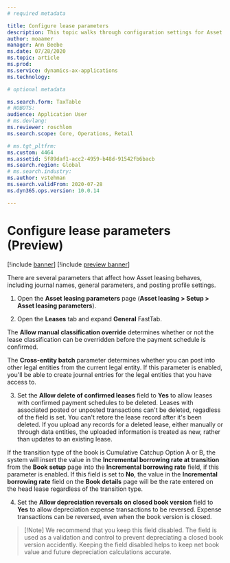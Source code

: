 ```yaml
---
# required metadata

title: Configure lease parameters
description: This topic walks through configuration settings for Asset leasing, such as security information and accounting settings.
author: moaamer
manager: Ann Beebe
ms.date: 07/28/2020
ms.topic: article
ms.prod: 
ms.service: dynamics-ax-applications
ms.technology: 

# optional metadata

ms.search.form: TaxTable
# ROBOTS: 
audience: Application User
# ms.devlang: 
ms.reviewer: roschlom
ms.search.scope: Core, Operations, Retail

# ms.tgt_pltfrm: 
ms.custom: 4464
ms.assetid: 5f89daf1-acc2-4959-b48d-91542fb6bacb
ms.search.region: Global
# ms.search.industry: 
ms.author: vstehman
ms.search.validFrom: 2020-07-28
ms.dyn365.ops.version: 10.0.14

---
```


# Configure lease parameters (Preview)

[!include [banner](../includes/banner.md)]
[!include [preview banner](../includes/preview-banner.md)]

There are several parameters that affect how Asset leasing behaves, including journal names, general parameters, and posting profile settings.

1.	Open the **Asset leasing parameters** page (**Asset leasing > Setup > Asset leasing parameters**).

2.	Open the **Leases** tab and expand **General** FastTab. 

   The **Allow manual classification override** determines whether or not the lease classification can be overridden before the payment schedule is confirmed.

   The **Cross-entity batch** parameter determines whether you can post into other legal entities from the current legal entity. If this parameter is enabled, you'll be able to create journal entries for the legal entities that you have access to.

3.	Set the **Allow delete of confirmed leases** field to **Yes** to allow leases with confirmed payment schedules to be deleted. Leases with associated posted or unposted transactions can't be deleted, regadless of the field is set. You can't retore the lease record after it's been deleted. If you upload any records for a deleted lease, either manually or through data entities, the uploaded information is treated as new, rather than updates to an existing lease.

   If the transition type of the book is Cumulative Catchup Option A or B, the system will insert the value in the **Incremental borrowing rate at transition** from the **Book setup** page into the **Incremental borrowing rate** field, if this parameter is enabled. If this field is set to **No**, the value in the **Incremental borrowing rate** field on the **Book details** page will be the rate entered on the head lease regardless of the transition type.

4.	Set the **Allow depreciation reversals on closed book version** field to **Yes** to allow depreciation expense transactions to be reversed. Expense transactions can be reversed, even when the book version is closed.
 	
 >  [!Note]
 >  We recommend that you keep this field disabled. The field is used as a validation and control to prevent depreciating a closed book version accidently. Keeping the field disabled helps to keep net book value and future depreciation calculations accurate.


